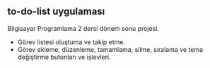 ## to-do-list uygulaması
Bilgisayar Programlama 2 dersi dönem sonu projesi.
- Görev listesi oluştuma ve takip etme.
- Görev ekleme, düzenleme, tamamlama, silme, sıralama ve tema değiştirme butonları ve işlevleri.

